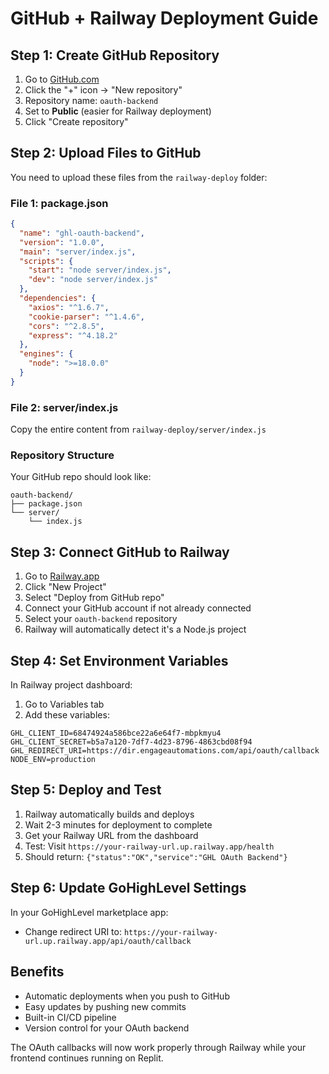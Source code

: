 # GitHub + Railway Deployment Guide

## Step 1: Create GitHub Repository

1. Go to [GitHub.com](https://github.com)
2. Click the "+" icon → "New repository"
3. Repository name: `oauth-backend`
4. Set to **Public** (easier for Railway deployment)
5. Click "Create repository"

## Step 2: Upload Files to GitHub

You need to upload these files from the `railway-deploy` folder:

### File 1: package.json
```json
{
  "name": "ghl-oauth-backend",
  "version": "1.0.0",
  "main": "server/index.js",
  "scripts": {
    "start": "node server/index.js",
    "dev": "node server/index.js"
  },
  "dependencies": {
    "axios": "^1.6.7",
    "cookie-parser": "^1.4.6",
    "cors": "^2.8.5",
    "express": "^4.18.2"
  },
  "engines": {
    "node": ">=18.0.0"
  }
}
```

### File 2: server/index.js
Copy the entire content from `railway-deploy/server/index.js`

### Repository Structure
Your GitHub repo should look like:
```
oauth-backend/
├── package.json
└── server/
    └── index.js
```

## Step 3: Connect GitHub to Railway

1. Go to [Railway.app](https://railway.app)
2. Click "New Project"
3. Select "Deploy from GitHub repo"
4. Connect your GitHub account if not already connected
5. Select your `oauth-backend` repository
6. Railway will automatically detect it's a Node.js project

## Step 4: Set Environment Variables

In Railway project dashboard:
1. Go to Variables tab
2. Add these variables:

```
GHL_CLIENT_ID=68474924a586bce22a6e64f7-mbpkmyu4
GHL_CLIENT_SECRET=b5a7a120-7df7-4d23-8796-4863cbd08f94
GHL_REDIRECT_URI=https://dir.engageautomations.com/api/oauth/callback
NODE_ENV=production
```

## Step 5: Deploy and Test

1. Railway automatically builds and deploys
2. Wait 2-3 minutes for deployment to complete
3. Get your Railway URL from the dashboard
4. Test: Visit `https://your-railway-url.up.railway.app/health`
5. Should return: `{"status":"OK","service":"GHL OAuth Backend"}`

## Step 6: Update GoHighLevel Settings

In your GoHighLevel marketplace app:
- Change redirect URI to: `https://your-railway-url.up.railway.app/api/oauth/callback`

## Benefits

- Automatic deployments when you push to GitHub
- Easy updates by pushing new commits
- Built-in CI/CD pipeline
- Version control for your OAuth backend

The OAuth callbacks will now work properly through Railway while your frontend continues running on Replit.